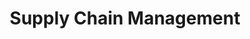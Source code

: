 ---
id: 326e0bbc3ba7
draft: false
title: Supply Chain Management
category: services
sub_category: enterprise-platform-services,supply-chain-management
heroimage: /charts_overlay_city.jpg
heading: "Shaping the Future with Advanced Supply Chain Management"
sub_heading: Tailored Innovation
value_prop: "Unlock productivity and resilience with Maven Technologies' Supply Chain Management services. Leveraging next-generation technologies, we optimize cost efficiency, streamline operations, and improve risk management, equipping businesses and governments for a prosperous and sustainable future."
featured_article1_heading: Harnessing Next-Generation Technology in Supply Chain
featured_article1_description: Exploring how Maven Technologies leverages cutting-edge tech to optimize and modernize supply chain operations.
featured_article1_image: /data_operations_boardroom.jpg
featured_article1_slug: harnessing-next-generation-technology-in-supply-chain
expertise_heading: The Supply Chain Management segments we serve
expertise_subheading: Subject Matter Experts
expertise_heroimage: /woman_virtual_dashboards.jpg
expertise_detail: [
	{
		name: Integrated Planning,
		description: Consolidated and strategic business planning leveraging intelligent analytics.,
		slug: integrated-planning
	},
	{
		name: Strategic Sourcing,
		description: Intelligent sourcing solutions for predictable costs and enhanced contract management.,
		slug: strategic-sourcing
	},
	{
		name: Dynamic Fulfilment,
		description: Enabling omnichannel fulfillment capabilities focusing on speed and customer experience.,
		slug: dynamic-fulfilment
	},
	{
		name: Smart Manufacturing,
		description: Driving operational improvement and cost reduction through digital technologies.,
		slug: smart-manufacturing
	},
	{
		name: Supply Chain Advisory,
		description: Comprehensive business process consultancy for digital transformation strategies.,
		slug: supply-chain-advisory
	},
]
featured_article2_heading: Customer-Centric Supply Chain Design
featured_article2_description: Analyzing how our solutions prioritize customers' needs to facilitate seamless, flexible supply chain experiences.
featured_article2_image: /data_operations_boardroom.jpg
featured_article2_slug: customer-centric-supply-chain-design
case_studies_heading: Evolve your business, operations and technology models.
case_studies_subheading: Value through Results
case_studies_description: Our teams partner with you on the strategies and solutions to transform your company.
case_studies_category: Results
case_studies_items: [
	{
		case_study_title: Revamping Retail Supply Chain,
		case_study_subheading: Results,
		case_study_image: /chatbot_worker_keeps_working.jpg,
		case_study_buttontext: Learn More,
		case_study_slug: revamping-retail-supply-chain
	},
	{
		case_study_title: Streamlining Manufacturing with AI,
		case_study_subheading: Results,
		case_study_image: /chatbot_worker_keeps_working.jpg,
		case_study_buttontext: Learn More,
		case_study_slug: streamlining-manufacturing-with-ai
	},
	{
		case_study_title: Optimizing Procurement for Healthcare,
		case_study_subheading: Results,
		case_study_image: /chatbot_worker_keeps_working.jpg,
		case_study_buttontext: Learn More,
		case_study_slug: optimizing-procurement-for-healthcare
	},
]
videosection_videotitle: Discover the three must-dos of AI for financial institutions
videosection_videourl: https://www.youtube.com/embed/PHe0bXAIuk0
videosection_heroimage: /iot_settings_rainbow.jpg
related_articles_heading: Recently published Pulse insights.
related_articles_subheading: Industry Intelligence
related_articles_description: Read the latest Pulse articles and industry insights.
related_articles_category: Industry Intelligence
related_articles_items: [
	{
		related_article_title: Optimizing Productivity with Integrated Planning,
		related_article_subheading: Article,
		related_article_image: /data_operations_boardroom.jpg,
		related_article_buttontext: Read Pulse,
		related_article_slug: optimizing-productivity-with-integrated-planning
	},
	{
		related_article_title: Dynamic Fulfilment A Key to Omni-channel Excellence,
		related_article_subheading: Article,
		related_article_image: /data_operations_boardroom.jpg,
		related_article_buttontext: Read Pulse,
		related_article_slug: dynamic-fulfilment-a-key-to-omni-channel-excellence
	},
	{
		related_article_title: Strategic Sourcing & Procurement in the Digital Age,
		related_article_subheading: Article,
		related_article_image: /data_operations_boardroom.jpg,
		related_article_buttontext: Read Pulse,
		related_article_slug: strategic-sourcing-&-procurement-in-the-digital-age
	},
]
---